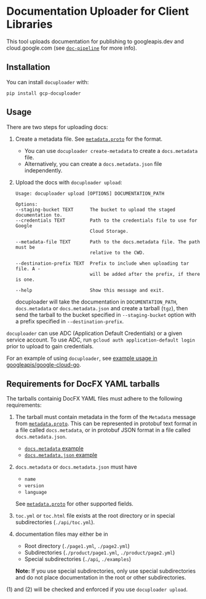 # Documentation Uploader for Client Libraries

This tool uploads documentation for publishing to googleapis.dev
and cloud.google.com (see
[`doc-pipeline`](https://github.com/googleapis/doc-pipeline) for more info).

## Installation

You can install `docuploader` with:

```
pip install gcp-docuploader
```

## Usage

There are two steps for uploading docs:
1. Create a metadata file. See [`metadata.proto`](./docuploader/protos/metadata.proto)
   for the format.
   * You can use `docuploader create-metadata` to create a `docs.metadata` file.
   * Alternatively, you can create a `docs.metadata.json` file independently.
1. Upload the docs with `docuploader upload`:
   ```
   Usage: docuploader upload [OPTIONS] DOCUMENTATION_PATH

   Options:
   --staging-bucket TEXT      The bucket to upload the staged documentation to.
   --credentials TEXT         Path to the credentials file to use for Google
                              Cloud Storage.

   --metadata-file TEXT       Path to the docs.metadata file. The path must be
                              relative to the CWD.

   --destination-prefix TEXT  Prefix to include when uploading tar file. A -
                              will be added after the prefix, if there is one.

   --help                     Show this message and exit.
   ```

   docuploader will take the documentation in `DOCUMENTATION_PATH`,
   `docs.metadata` or `docs.metadata.json` and create a tarball (`tgz`), then
   send the tarball to the bucket specified in `--staging-bucket` option with a
   prefix specified in `--destination-prefix`.

`docuploader` can use ADC (Application Default Credentials) or a given service account. To use ADC, run `gcloud auth application-default login` prior to upload to gain credentials.

For an example of using `docuploader`, see
[example usage in googleapis/google-cloud-go](https://github.com/googleapis/google-cloud-go/blob/main/internal/kokoro/publish_docs.sh).

## Requirements for DocFX YAML tarballs

The tarballs containig DocFX YAML files must adhere to the following requirements:

1. The tarball must contain metadata in the form of the `Metadata` message from
   [`metadata.proto`](./docuploader/protos/metadata.proto). This can be
   represented in protobuf text format in a file called `docs.metadata`, or in
   protobuf JSON format in a file called `docs.metadata.json`.
    * [`docs.metadata` example](https://github.com/googleapis/doc-pipeline/blob/29b25c0399aa295db9dfa59fa78214c9a810350d/testdata/python/docs.metadata)
    * [`docs.metadata.json` example](https://github.com/googleapis/doc-pipeline/blob/29b25c0399aa295db9dfa59fa78214c9a810350d/testdata/dotnet/docs.metadata.json)
1. `docs.metadata` or `docs.metadata.json` must have
    * `name`
    * `version`
    * `language`

   See [`metadata.proto`](./docuploader/protos/metadata.proto) for other
   supported fields.
1. `toc.yml` or `toc.html` file exists at the root directory or in special
   subdirectories (`./api/toc.yml`).
1. documentation files may either be in
    * Root directory (`./page1.yml`, `./page2.yml`)
    * Subdirectories (`./product/page1.yml`, `./product/page2.yml`)
    * Special subdirectories (`./api`, `./examples`)

   **Note:** If you use special subdirectories, only use special subdirectories
   and do not place documentation in the root or other subdirectories.

(1) and (2) will be checked and enforced if you use `docuploader upload`.
